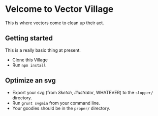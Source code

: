 # Velcome to Vector Village
This is where vectors come to clean up their act.

## Getting started
This is a really basic thing at present.
* Clone this Village
* Run `npm install`

## Optimize an svg
* Export your svg (from _Sketch_, _Illustrator_, WHATEVER) to the `slopper/` directory.
* Run `grunt svgmin` from your command line.
* Your goodies should be in the `proper/` directory.
